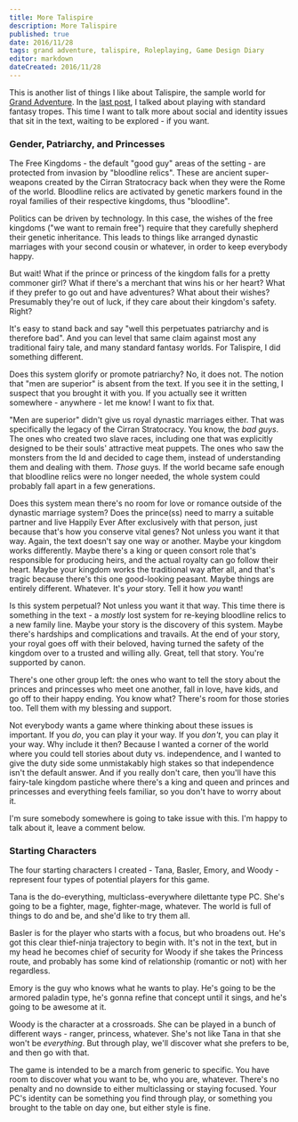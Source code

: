 ```yaml
---
title: More Talispire
description: More Talispire
published: true
date: 2016/11/28
tags: grand adventure, talispire, Roleplaying, Game Design Diary
editor: markdown
dateCreated: 2016/11/28
---
```


This is another list of things I like about Talispire,
the sample world for [Grand Adventure].
In the [last post](/2016/10/15/talispire/),
I talked about playing with standard fantasy tropes.
This time I want to talk more about social and identity issues
that sit in the text, waiting to be explored - if you want.

<!-- more -->

### Gender, Patriarchy, and Princesses

The Free Kingdoms - the default "good guy" areas of the setting -
are protected from invasion by "bloodline relics".
These are ancient super-weapons created by the Cirran Stratocracy
back when they were the Rome of the world.
Bloodline relics are activated by genetic markers found in the
royal families of their respective kingdoms, thus "bloodline".

Politics can be driven by technology.
In this case, the wishes of the free kingdoms ("we want to remain free")
require that they carefully shepherd their genetic inheritance.
This leads to things like arranged dynastic marriages with your
second cousin or whatever, in order to keep everybody happy.

But wait! What if the prince or princess of the kingdom
falls for a pretty commoner girl?
What if there's a merchant that wins his or her heart?
What if they prefer to go out and have adventures?
What about their wishes?
Presumably they're out of luck, if they care about their kingdom's safety.
Right?

It's easy to stand back and say "well this perpetuates patriarchy and is therefore bad".
And you can level that same claim against most any traditional fairy tale,
and many standard fantasy worlds.
For Talispire, I did something different.

Does this system glorify or promote patriarchy?
No, it does not.
The notion that "men are superior" is absent from the text.
If you see it in the setting, I suspect that you brought it with you.
If you actually see it written somewhere - anywhere - let me know!
I want to fix that.

"Men are superior" didn't give us royal dynastic marriages either.
That was specifically the legacy of the Cirran Stratocracy.
You know, the _bad guys_.
The ones who created two slave races, including one that was explicitly
designed to be their souls' attractive meat puppets.
The ones who saw the monsters from the Id and decided to cage them,
instead of understanding them and dealing with them.
_Those_ guys.
If the world became safe enough that bloodline relics were no longer needed,
the whole system could probably fall apart in a few generations.

Does this system mean there's no room for love or romance outside
of the dynastic marriage system?
Does the prince(ss) need to marry a suitable partner and live
Happily Ever After exclusively with that person,
just because that's how you conserve vital genes?
Not unless you want it that way.
Again, the text doesn't say one way or another.
Maybe your kingdom works differently.
Maybe there's a king or queen consort role that's responsible for producing heirs,
and the actual royalty can go follow their heart.
Maybe your kingdom works the traditional way after all,
and that's tragic because there's this one good-looking peasant.
Maybe things are entirely different.
Whatever. It's _your_ story. Tell it how _you_ want!

Is this system perpetual?
Not unless you want it that way.
This time there is something in the text - a _mostly_ lost
system for re-keying bloodline relics to a new family line.
Maybe your story is the discovery of this system.
Maybe there's hardships and complications and travails.
At the end of your story, your royal goes off with their beloved,
having turned the safety of the kingdom over to a trusted and willing ally.
Great, tell that story.
You're supported by canon.

There's one other group left:
the ones who want to tell the story about the princes and princesses
who meet one another, fall in love, have kids, and go off to their
happy ending.
You know what? There's room for those stories too.
Tell them with my blessing and support.

Not everybody wants a game where thinking about these issues is important.
If you _do_, you can play it your way.
If you _don't_, you can play it your way.
Why include it then?
Because I wanted a corner of the world where you could tell stories
about duty vs. independence, and I wanted to give the duty side some
unmistakably high stakes so that independence isn't the default answer.
And if you really don't care,
then you'll have this fairy-tale kingdom pastiche where
there's a king and queen and princes and princesses and
everything feels familiar, so you don't have to worry about it.

I'm sure somebody somewhere is going to take issue with this.
I'm happy to talk about it, leave a comment below.

### Starting Characters

The four starting characters I created - Tana, Basler, Emory, and Woody -
represent four types of potential players for this game.

Tana is the do-everything, multiclass-everywhere dilettante type PC.
She's going to be a fighter, mage, fighter-mage, whatever.
The world is full of things to do and be, and she'd like to try them all.

Basler is for the player who starts with a focus, but who broadens out.
He's got this clear thief-ninja trajectory to begin with.
It's not in the text, but in my head he becomes chief of security
for Woody if she takes the Princess route,
and probably has some kind of relationship (romantic or not) with her regardless.

Emory is the guy who knows what he wants to play.
He's going to be the armored paladin type, he's gonna refine that
concept until it sings, and he's going to be awesome at it.

Woody is the character at a crossroads.
She can be played in a bunch of different ways -
ranger, princess, whatever.
She's not like Tana in that she won't be _everything_.
But through play, we'll discover what she prefers to be, and then go with that.

The game is intended to be a march from generic to specific.
You have room to discover what you want to be, who you are, whatever.
There's no penalty and no downside to either multiclassing or staying focused.
Your PC's identity can be something you find through play,
or something you brought to the table on day one, but either style is fine.

[Grand Adventure]: http://peppermile.com/grand-adventure.html
